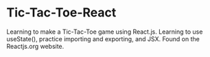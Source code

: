 # Tic-Tac-Toe-React
Learning to make a Tic-Tac-Toe game using React.js. Learning to use useState(), practice importing and exporting, and JSX. 
Found on the Reactjs.org website.
